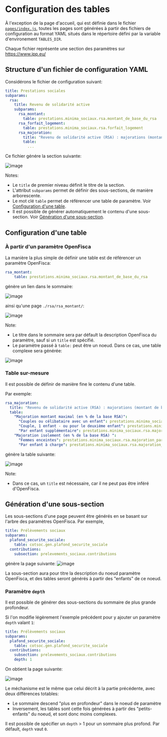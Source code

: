 # Configuration des tables

À l'exception de la page d'accueil, qui est définie dans le fichier [`pages/index.js`](./pages/index.js), toutes les pages sont générées à partir des fichiers de configuration au format YAML situés dans le répertoire défini par la variable d'environement `TABLES_DIR`.

Chaque fichier représente une section des paramètres sur https://www.ipp.eu/

## Structure d'un fichier de configuration YAML

Considérons le fichier de configuration suivant:

```YAML
title: Prestations sociales
subparams:
  rsa:
    title: Revenu de solidarité active
    subparams:
      rsa_montant:
        table: prestations.minima_sociaux.rsa.montant_de_base_du_rsa
      rsa_forfait_logement:
        table: prestations.minima_sociaux.rsa.forfait_logement
      rsa_majoration:
        title: "Revenu de solidarité active (RSA) : majorations (montant de base et revenus) et montant minimum versé"
        table:
          ...
```

Ce fichier génére la section suivante:

![image](https://user-images.githubusercontent.com/11834997/42471691-a9fe89ec-838c-11e8-922c-b6695d226bbd.png)

Notes:
- Le `title` de premier niveau définit le titre de la section.
- L'attribut `subparams` permet de définir des sous-sections, de manière arborescente.
- Le mot clé `table` permet de référencer une table de paramètre. Voir [Configuration d'une table](#configuration-dune-table).
- Il est possible de générer automatiquement le contenu d'une sous-section. Voir [Génération d'une sous-section](#génération-dune-sous-section).

## Configuration d'une table

### À partir d'un paramètre OpenFisca

La manière la plus simple de définir une table est de référencer un paramètre OpenFisca:

```yaml
rsa_montant:
    table: prestations.minima_sociaux.rsa.montant_de_base_du_rsa
```

génère un lien dans le sommaire:

![image](https://user-images.githubusercontent.com/11834997/42472337-ebc0b4f2-838e-11e8-8296-e9f49f9147a9.png)

ainsi qu'une page `./rsa/rsa_montant/`:

![image](https://user-images.githubusercontent.com/11834997/42472364-08ffb126-838f-11e8-89ce-b244561f3bd3.png)

Note:
- Le titre dans le sommaire sera par défault la description OpenFisca du paramètre, sauf si un `title` est spécifié.
- Le paramètre passé à `table:` peut être un noeud. Dans ce cas, une table complexe sera générée:

![image](https://user-images.githubusercontent.com/11834997/42472504-7bfea15a-838f-11e8-93eb-8519b990f662.png)

### Table sur-mesure

Il est possible de définir de manière fine le contenu d'une table.

Par exemple:

```yaml
rsa_majoration:
  title: "Revenu de solidarité active (RSA) : majorations (montant de base et revenus) et montant minimum versé"
  table:
    "Majoration montant maximal (en % de la base RSA)":
      "Couples ou célibataire avec un enfant": prestations.minima_sociaux.rsa.majoration_rsa.taux_deuxieme_personne
      "Couple, 1 enfant - ou pour le deuxième enfant": prestations.minima_sociaux.rsa.majoration_rsa.taux_troisieme_personne
      "Par enfant supplémentaire": prestations.minima_sociaux.rsa.majoration_rsa.taux_personne_supp
    "Majoration isolement (en % de la base RSA) ":
      "Femmes enceintes": prestations.minima_sociaux.rsa.majoration_parent_isole.femmes_enceintes
      "Par enfant à charge": prestations.minima_sociaux.rsa.majoration_parent_isole.par_enfant_a_charge
```

génère la table suivante:

![image](https://user-images.githubusercontent.com/11834997/42472709-4b6a3b70-8390-11e8-80a4-928e45b31c65.png)

Note:
  - Dans ce cas, un `title` est nécessaire, car il ne peut pas être inféré d'OpenFisca.

## Génération d'une sous-section

Les sous-sections d'une page peuvent être générés en se basant sur l'arbre des paramètres OpenFisca. Par exemple,

```YAML
title: Prélèvements sociaux
subparams:
  plafond_securite_sociale:
    table: cotsoc.gen.plafond_securite_sociale
  contributions:
    subsection: prelevements_sociaux.contributions
```

génère la page suivante:
![image](https://user-images.githubusercontent.com/11834997/42473348-67ad987a-8392-11e8-93db-3cae17d552e1.png)

La sous-section aura pour titre la description du noeud paramètre OpenFisca, et des tables seront générés à partir des "enfants" de ce noeud.

### Paramètre `depth`

Il est possible de générer des sous-sections du sommaire de plus grande profondeur.

Si l'on modifie légèrement l'exemple précédent pour y ajouter un paramètre `depth` valant `1`:

```YAML
title: Prélèvements sociaux
subparams:
  plafond_securite_sociale:
    table: cotsoc.gen.plafond_securite_sociale
  contributions:
    subsection: prelevements_sociaux.contributions
    depth: 1
```

On obtient la page suivante:

![image](https://user-images.githubusercontent.com/11834997/42473662-3dd7d938-8393-11e8-890b-20134913f6d2.png)

Le méchanisme est le même que celui décrit à la partie précédente, avec deux différences totables:
  - Le sommaire descend "plus en profondeur" dans le noeud de paramètre
  - Inversement, les tables sont cette fois générées à partir des "petits-enfants" du noeud, et sont donc moins complexes.

Il est possible de spécifier un `depth` > 1 pour un sommaire plus profond. Par défault, `depth` vaut `0`.
